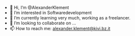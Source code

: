 - 👋 Hi, I’m @AlexanderKlement
- 👀 I’m interested in Softwaredevelopment
- 🌱 I’m currently learning very much, working as a freelancer. 
- 💞️ I’m looking to collaborate on ...
- 📫 How to reach me: alexander.klement@kivi.bz.it

<!---
AlexanderKlement/AlexanderKlement is a ✨ special ✨ repository because its `README.md` (this file) appears on your GitHub profile.
You can click the Preview link to take a look at your changes.
--->
